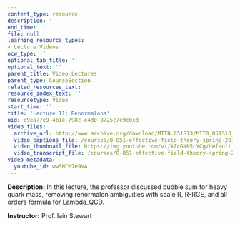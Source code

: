 ```yaml
---
content_type: resource
description: ''
end_time: ''
file: null
learning_resource_types:
- Lecture Videos
ocw_type: ''
optional_tab_title: ''
optional_text: ''
parent_title: Video Lectures
parent_type: CourseSection
related_resources_text: ''
resource_index_text: ''
resourcetype: Video
start_time: ''
title: 'Lecture 11: Renormalons'
uid: c9ea77e9-4b1e-798c-e4d0-8725c7c9c0cd
video_files:
  archive_url: http://www.archive.org/download/MIT8.851S13/MIT8_851S13_lec11_300k.mp4
  video_captions_file: /courses/8-851-effective-field-theory-spring-2013/8b1e0214b51d578390d0caa49e2b2ff4_wwSNCM7e9VA.vtt
  video_thumbnail_file: https://img.youtube.com/vi/kZcGNN5cYCg/default.jpg
  video_transcript_file: /courses/8-851-effective-field-theory-spring-2013/425c39f261e19484fdd8588e23130924_wwSNCM7e9VA.pdf
video_metadata:
  youtube_id: wwSNCM7e9VA
---
```


**Description:** In this lecture, the professor discussed bubble sum for heavy quark mass, removing renormalon ambiguities with scale R, R-RGE, and all orders formula for Lambda\_QCD.

**Instructor:** Prof. Iain Stewart



